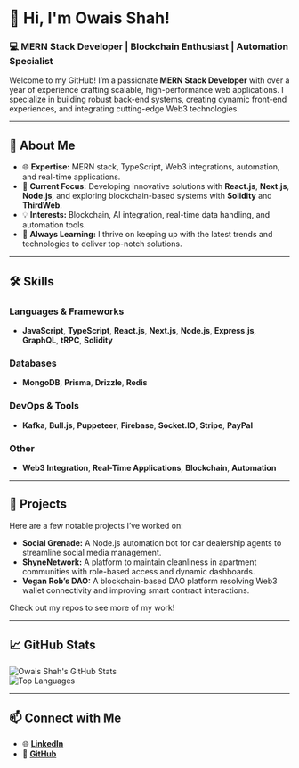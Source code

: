 # 👋 Hi, I'm Owais Shah!  

### 💻 MERN Stack Developer | Blockchain Enthusiast | Automation Specialist  

Welcome to my GitHub! I’m a passionate **MERN Stack Developer** with over a year of experience crafting scalable, high-performance web applications. I specialize in building robust back-end systems, creating dynamic front-end experiences, and integrating cutting-edge Web3 technologies.  

---

## 🚀 About Me  
- 🌐 **Expertise:** MERN stack, TypeScript, Web3 integrations, automation, and real-time applications.  
- 📖 **Current Focus:** Developing innovative solutions with **React.js**, **Next.js**, **Node.js**, and exploring blockchain-based systems with **Solidity** and **ThirdWeb**.  
- 💡 **Interests:** Blockchain, AI integration, real-time data handling, and automation tools.  
- 🌱 **Always Learning:** I thrive on keeping up with the latest trends and technologies to deliver top-notch solutions.  

---

## 🛠️ Skills  
### Languages & Frameworks  
- **JavaScript**, **TypeScript**, **React.js**, **Next.js**, **Node.js**, **Express.js**, **GraphQL**, **tRPC**, **Solidity**  
### Databases  
- **MongoDB**, **Prisma**, **Drizzle**, **Redis**  
### DevOps & Tools  
- **Kafka**, **Bull.js**, **Puppeteer**, **Firebase**, **Socket.IO**, **Stripe**, **PayPal**  
### Other  
- **Web3 Integration**, **Real-Time Applications**, **Blockchain**, **Automation**  

---

## 🌟 Projects  
Here are a few notable projects I’ve worked on:  

- **Social Grenade:** A Node.js automation bot for car dealership agents to streamline social media management.  
- **ShyneNetwork:** A platform to maintain cleanliness in apartment communities with role-based access and dynamic dashboards.  
- **Vegan Rob’s DAO:** A blockchain-based DAO platform resolving Web3 wallet connectivity and improving smart contract interactions.  

Check out my repos to see more of my work!  

---

## 📈 GitHub Stats  
![Owais Shah's GitHub Stats](https://github-readme-stats.vercel.app/api?username=your-username&show_icons=true&theme=radical)  
![Top Languages](https://github-readme-stats.vercel.app/api/top-langs/?username=your-username&layout=compact&theme=radical)  

---

## 📫 Connect with Me  
- 🌐 **[LinkedIn]([https://www.linkedin.com/in/owais-shah](https://www.linkedin.com/in/xhowais/))**  
- 🐙 **[GitHub]([https://github.com/your-username](https://github.com/xhowaisshah))**  
